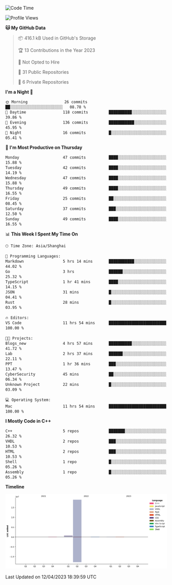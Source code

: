 <!--START_SECTION:waka-->
![Code Time](http://img.shields.io/badge/Code%20Time-11%20hrs%2054%20mins-blue)

![Profile Views](http://img.shields.io/badge/Profile%20Views-41-blue)

**🐱 My GitHub Data** 

> 📦 416.1 kB Used in GitHub's Storage 
 > 
> 🏆 13 Contributions in the Year 2023
 > 
> 🚫 Not Opted to Hire
 > 
> 📜 31 Public Repositories 
 > 
> 🔑 6 Private Repositories 
 > 
**I'm a Night 🦉** 

```text
🌞 Morning                26 commits          ██░░░░░░░░░░░░░░░░░░░░░░░   08.78 % 
🌆 Daytime                118 commits         ██████████░░░░░░░░░░░░░░░   39.86 % 
🌃 Evening                136 commits         ███████████░░░░░░░░░░░░░░   45.95 % 
🌙 Night                  16 commits          █░░░░░░░░░░░░░░░░░░░░░░░░   05.41 % 
```
📅 **I'm Most Productive on Thursday** 

```text
Monday                   47 commits          ████░░░░░░░░░░░░░░░░░░░░░   15.88 % 
Tuesday                  42 commits          ████░░░░░░░░░░░░░░░░░░░░░   14.19 % 
Wednesday                47 commits          ████░░░░░░░░░░░░░░░░░░░░░   15.88 % 
Thursday                 49 commits          ████░░░░░░░░░░░░░░░░░░░░░   16.55 % 
Friday                   25 commits          ██░░░░░░░░░░░░░░░░░░░░░░░   08.45 % 
Saturday                 37 commits          ███░░░░░░░░░░░░░░░░░░░░░░   12.50 % 
Sunday                   49 commits          ████░░░░░░░░░░░░░░░░░░░░░   16.55 % 
```


📊 **This Week I Spent My Time On** 

```text
🕑︎ Time Zone: Asia/Shanghai

💬 Programming Languages: 
Markdown                 5 hrs 14 mins       ███████████░░░░░░░░░░░░░░   44.02 % 
Go                       3 hrs               ██████░░░░░░░░░░░░░░░░░░░   25.32 % 
TypeScript               1 hr 41 mins        ████░░░░░░░░░░░░░░░░░░░░░   14.15 % 
JSON                     31 mins             █░░░░░░░░░░░░░░░░░░░░░░░░   04.41 % 
Rust                     28 mins             █░░░░░░░░░░░░░░░░░░░░░░░░   03.95 % 

🔥 Editors: 
VS Code                  11 hrs 54 mins      █████████████████████████   100.00 % 

🐱‍💻 Projects: 
Blogs_new                4 hrs 57 mins       ██████████░░░░░░░░░░░░░░░   41.72 % 
Lab                      2 hrs 37 mins       ██████░░░░░░░░░░░░░░░░░░░   22.11 % 
PPT                      1 hr 36 mins        ███░░░░░░░░░░░░░░░░░░░░░░   13.47 % 
CyberSecurity            45 mins             ██░░░░░░░░░░░░░░░░░░░░░░░   06.34 % 
Unknown Project          22 mins             █░░░░░░░░░░░░░░░░░░░░░░░░   03.09 % 

💻 Operating System: 
Mac                      11 hrs 54 mins      █████████████████████████   100.00 % 
```

**I Mostly Code in C++** 

```text
C++                      5 repos             ███████░░░░░░░░░░░░░░░░░░   26.32 % 
VHDL                     2 repos             ███░░░░░░░░░░░░░░░░░░░░░░   10.53 % 
HTML                     2 repos             ███░░░░░░░░░░░░░░░░░░░░░░   10.53 % 
Shell                    1 repo              █░░░░░░░░░░░░░░░░░░░░░░░░   05.26 % 
Assembly                 1 repo              █░░░░░░░░░░░░░░░░░░░░░░░░   05.26 % 
```



**Timeline**

![Lines of Code chart](https://raw.githubusercontent.com/xkz0777/xkz0777/master/assets/bar_graph.png)


 Last Updated on 12/04/2023 18:39:59 UTC
<!--END_SECTION:waka-->
